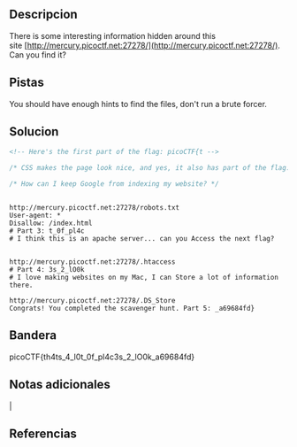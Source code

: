 ## Descripcion

There is some interesting information hidden around this site [http://mercury.picoctf.net:27278/](http://mercury.picoctf.net:27278/). Can you find it?
## Pistas
You should have enough hints to find the files, don't run a brute forcer.


## Solucion
``` html
<!-- Here's the first part of the flag: picoCTF{t -->
```

``` css
/* CSS makes the page look nice, and yes, it also has part of the flag. Here's part 2: h4ts_4_l0 */
```

``` javascript
/* How can I keep Google from indexing my website? */
```

```

http://mercury.picoctf.net:27278/robots.txt
User-agent: *
Disallow: /index.html
# Part 3: t_0f_pl4c
# I think this is an apache server... can you Access the next flag?


http://mercury.picoctf.net:27278/.htaccess
# Part 4: 3s_2_lO0k
# I love making websites on my Mac, I can Store a lot of information there.

http://mercury.picoctf.net:27278/.DS_Store
Congrats! You completed the scavenger hunt. Part 5: _a69684fd}
```

## Bandera
 picoCTF{th4ts_4_l0t_0f_pl4c3s_2_lO0k_a69684fd}

## Notas adicionales
|

## Referencias
